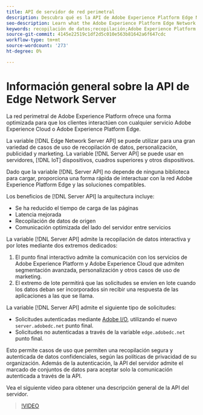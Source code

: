 ```yaml
---
title: API de servidor de red perimetral
description: Descubra qué es la API de Adobe Experience Platform Edge Network Server y cómo puede utilizarla.
seo-description: Learn what the Adobe Experience Platform Edge Network Server API is and how you can use it.
keywords: recopilación de datos;recopilación;Adobe Experience Platform Edge Network;api de servidor;
source-git-commit: 4145e22519c1df2d5c010e563b81642a6f647cdc
workflow-type: tm+mt
source-wordcount: '273'
ht-degree: 0%

---
```



# Información general sobre la API de Edge Network Server

La red perimetral de Adobe Experience Platform ofrece una forma optimizada para que los clientes interactúen con cualquier servicio Adobe Experience Cloud o Adobe Experience Platform Edge.

La variable [!DNL Edge Network Server API] se puede utilizar para una gran variedad de casos de uso de recopilación de datos, personalización, publicidad y marketing. La variable [!DNL Server API] se puede usar en servidores, [!DNL IoT] dispositivos, cuadros superiores y otros dispositivos.

Dado que la variable [!DNL Server API] no depende de ninguna biblioteca para cargar, proporciona una forma rápida de interactuar con la red Adobe Experience Platform Edge y las soluciones compatibles.

Los beneficios de [!DNL Server API] la arquitectura incluye:

* Se ha reducido el tiempo de carga de las páginas
* Latencia mejorada
* Recopilación de datos de origen
* Comunicación optimizada del lado del servidor entre servicios

La variable [!DNL Server API] admite la recopilación de datos interactiva y por lotes mediante dos extremos dedicados:

1. El punto final interactivo admite la comunicación con los servicios de Adobe Experience Platform y Adobe Experience Cloud que admiten segmentación avanzada, personalización y otros casos de uso de marketing.
2. El extremo de lote permitirá que las solicitudes se envíen en lote cuando los datos deban ser incorporados sin recibir una respuesta de las aplicaciones a las que se llama.

La variable [!DNL Server API] admite el siguiente tipo de solicitudes:

* Solicitudes autenticadas mediante [Adobe I/O](https://developer.adobe.com/), utilizando el nuevo `server.adobedc.net` punto final.
* Solicitudes no autenticadas a través de la variable `edge.adobedc.net` punto final.

Esto permite casos de uso que permiten una recopilación segura y autenticada de datos confidenciales, según las políticas de privacidad de su organización. Además de la autenticación, la API del servidor admite el marcado de conjuntos de datos para aceptar solo la comunicación autenticada a través de la API.

Vea el siguiente vídeo para obtener una descripción general de la API del servidor.

>[!VIDEO](https://video.tv.adobe.com/v/341448/)